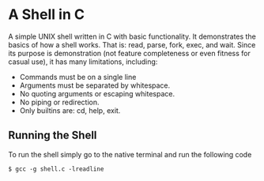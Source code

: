 # A Shell in C

A simple UNIX shell written in C with basic functionality. It demonstrates the basics of how a shell works. That is: read, parse, fork, exec, and wait. Since its purpose is demonstration (not feature completeness or even fitness for casual use), it has many limitations, including:

* Commands must be on a single line
* Arguments must be separated by whitespace.
* No quoting arguments or escaping whitespace.
* No piping or redirection.
* Only builtins are: cd, help, exit.


## Running the Shell
To run the shell simply go to the native terminal and run the following code
```
$ gcc -g shell.c -lreadline
```
